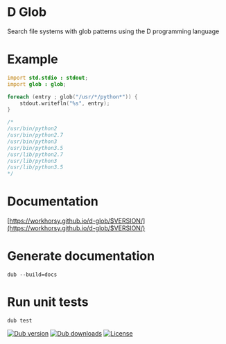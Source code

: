 # D Glob
Search file systems with glob patterns using the D programming language

# Example

```d
import std.stdio : stdout;
import glob : glob;

foreach (entry ; glob("/usr/*/python*")) {
	stdout.writefln("%s", entry);
}

/*
/usr/bin/python2
/usr/bin/python2.7
/usr/bin/python3
/usr/bin/python3.5
/usr/lib/python2.7
/usr/lib/python3
/usr/lib/python3.5
*/

```

# Documentation

[https://workhorsy.github.io/d-glob/$VERSION/](https://workhorsy.github.io/d-glob/$VERSION/)

# Generate documentation

```
dub --build=docs
```

# Run unit tests

```
dub test
```

[![Dub version](https://img.shields.io/dub/v/d-glob.svg)](https://code.dlang.org/packages/d-glob)
[![Dub downloads](https://img.shields.io/dub/dt/d-glob.svg)](https://code.dlang.org/packages/d-glob)
[![License](https://img.shields.io/badge/license-BSL_1.0-blue.svg)](https://raw.githubusercontent.com/workhorsy/d-glob/master/LICENSE)
